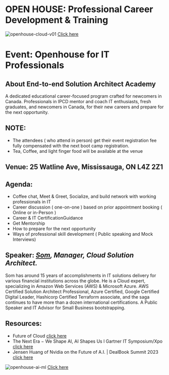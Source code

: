 # OPEN HOUSE: Professional Career Development & Training

![openhouse-cloud-v01](https://github.com/e2eSolutionArchitect/academy/assets/62712515/e38b5e4e-e0ae-4c33-b2de-a8732ae06be0)
[Click here](https://e2esolutionarchitect.eventbrite.ca/)

# Event: Openhouse for IT Professionals

## About End-to-end Solution Architect Academy
A dedicated educational career-focused program crafted for newcomers in Canada. Professionals in IPCD mentor and coach IT enthusiasts, fresh graduates, and newcomers in Canada, for their new careers and prepare for the next opportunity. 

## NOTE: 
- The attendees ( who attend in person) get their event registration fee fully compensated with the next boot camp registration.
- Tea, Coffee, and light finger food will be available at the venue

## Venue: 25 Watline Ave, Mississauga, ON L4Z 2Z1

## Agenda:
- Coffee chat, Meet & Greet, Socialize, and build network with working professionals in IT
- Career discussion ( one-on-one ) based on prior appointment booking ( Online or in-Person )
- Career & IT CertificationGuidance
- Get Mentorship
- How to prepare for the next opportunity
- Ways of professional skill development ( Public speaking and Mock Interviews) 

## Speaker: ***[Som](https://www.linkedin.com/in/bhattacharjeesn), Manager, Cloud Solution Architect.*** 
Som has around 15 years of accomplishments in IT solutions delivery for various financial institutions across the globe. He is a Cloud expert, specializing in Amazon Web Services (AWS) & Microsoft Azure. AWS Certified Solution Architect Professional, Azure Certified, Google Certified Digital Leader, Hashicorp Certified Terraform associate, and the saga continues to have more than a dozen international certifications. A Public Speaker and IT Advisor for Small Business bootstrapping.  

## Resources:
- Future of Cloud [click here](https://www.youtube.com/watch?v=Aqu9KUlVwaw)
- The Next Era − We Shape AI, AI Shapes Us l Gartner IT Symposium/Xpo [click here](https://www.youtube.com/watch?v=0s7Jw9xkSYQ)
- Jensen Huang of Nvidia on the Future of A.I. | DealBook Summit 2023 [click here](https://www.youtube.com/watch?v=Pkj-BLHs6dE)

![openhouse-ai-ml](https://github.com/e2eSolutionArchitect/academy/assets/62712515/4e12fe5c-6403-4f58-a978-5c0cfa6ccc9d)
[Click here](https://e2esolutionarchitect.eventbrite.ca/)

